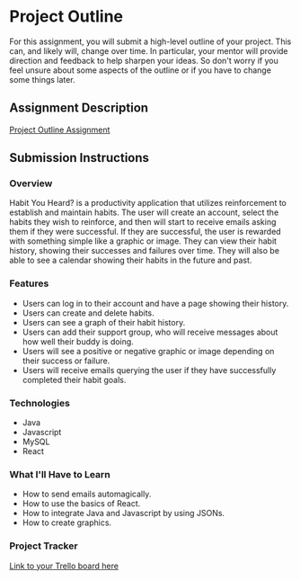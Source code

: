 # Project Outline
For this assignment, you will submit a high-level outline of your project. This can, and likely will, change over time. In particular, your mentor will provide direction and feedback to help sharpen your ideas. So don't worry if you feel unsure about some aspects of the outline or if you have to change some things later.

## Assignment Description
[Project Outline Assignment](https://education.launchcode.org/liftoff/modules/assignments/project-outline)

## Submission Instructions

### Overview
Habit You Heard? is a productivity application that utilizes reinforcement to establish and maintain habits. The user will create an account, select the habits they wish to reinforce, and then will start to receive emails asking them if they were successful. If they are successful, the user is rewarded with something simple like a graphic or image. They can view their habit history, showing their successes and failures over time. They will also be able to see a calendar showing their habits in the future and past.
### Features
- Users can log in to their account and have a page showing their history.
- Users can create and delete habits.
- Users can see a graph of their habit history.
- Users can add their support group, who will receive messages about how well their buddy is doing.
- Users will see a positive or negative graphic or image depending on their success or failure.
- Users will receive emails querying the user if they have successfully completed their habit goals.
### Technologies
- Java
- Javascript
- MySQL
- React
### What I'll Have to Learn
- How to send emails automagically.
- How to use the basics of React.
- How to integrate Java and Javascript by using JSONs.
- How to create graphics.
### Project Tracker
[Link to your Trello board here](https://trello.com/b/uH9NEjBx/liftoff)
